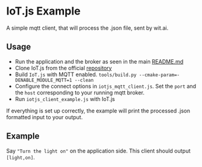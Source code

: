 # IoT.js Example
A simple mqtt client, that will process the .json file, sent by wit.ai.

## Usage
* Run the application and the broker as seen in the main [README.md](https://github.com/imiklos/wit-mqtt/blob/master/README.md)
* Clone IoT.js from the official [repository](https://github.com/Samsung/iotjs)
* Build  `IoT.js` with MQTT enabled.
`tools/build.py --cmake-param=-DENABLE_MODULE_MQTT=1 --clean`
* Configure the connect options in `iotjs_mqtt_client.js`. Set the `port` and the `host` corresponding to your running mqtt broker.
* Run `iotjs_client_example.js` with IoT.js

If everything is set up correctly, the example will print the processed .json formatted input to your output.

## Example
Say `"Turn the light on"` on the application side. This client should output `[light,on]`.
